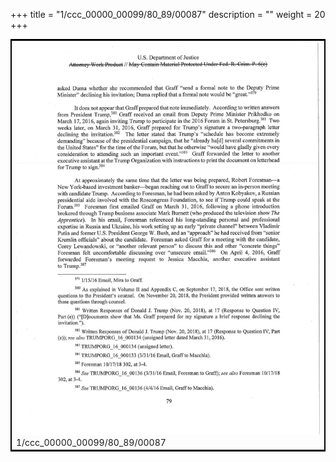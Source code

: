 +++
title = "1/ccc_00000_00099/80_89/00087"
description = ""
weight = 20
+++

<table style="border:2px solid black;max-width:800px;max-height:800px;" 
><tr><td>
<img class="center-fit-jpg"
src="/jpg_/jpg_mueller_report_searchable_087.jpg">
1/ccc_00000_00099/80_89/00087
</img></td></tr></table>
